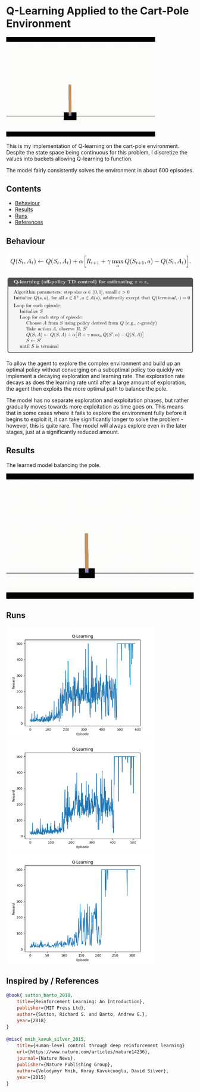 # Q-Learning Applied to the Cart-Pole Environment

<img src=docs/learned.gif width=400px></img>

This is my implementation of Q-learning on the cart-pole environment. Despite the state space being continuous for this problem, I discretize the values into buckets allowing Q-learning to function. 

The model fairly consistently solves the environment in about 600 episodes.

## Contents

- [Behaviour](#behaviour)
- [Results](#results)
- [Runs](#runs)
- [References](#inspired-by-/-references)

## Behaviour

![Off-policy TD control algorithm (Q-learning)](docs/algorithm.png)

![Procedural algorithm](docs/procedural.png)

To allow the agent to explore the complex environment and build up an optimal policy without converging on a suboptimal policy too quickly we implement a decaying exploration and learning rate. The exploration rate decays as does the learning rate until after a large amount of exploration, the agent then exploits the more optimal path to balance the pole. 

The model has no separate exploration and exploitation phases, but rather gradually moves towards more exploitation as time goes on. This means that in some cases where it fails to explore the environment fully before it begins to exploit it, it can take significantly longer to solve the problem - however, this is quite rare. The model will always explore even in the later stages, just at a significantly reduced amount.

## Results

The learned model balancing the pole.

![Cart](docs/learned.gif)

## Runs

<img src="docs/Figure_1.png" width="400" />
<img src="docs/Figure_2.png" width="400" />
<img src="docs/Figure_3.png" width="400" />

## Inspired by / References
```bibtex
@book{ sutton_barto_2018, 
    title={Reinforcement Learning: An Introduction}, 
    publisher={MIT Press Ltd}, 
    author={Sutton, Richard S. and Barto, Andrew G.}, 
    year={2018}
}

@misc{ mnih_kavuk_silver_2015,
    title={Human-level control through deep reinforcement learning}
    url={https://www.nature.com/articles/nature14236},
    journal={Nature News},
    publisher={Nature Publishing Group},
    author={Volodymyr Mnih, Koray Kavukcuoglu, David Silver},
    year={2015}
}
```
